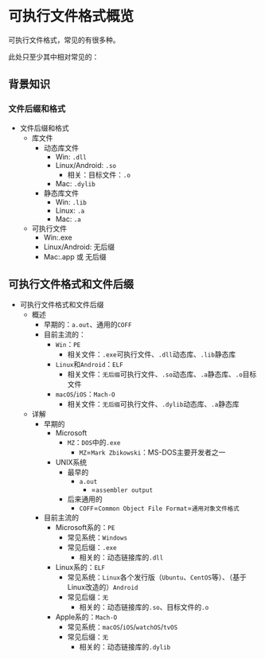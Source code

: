 # 可执行文件格式概览

可执行文件格式，常见的有很多种。

此处只至少其中相对常见的：

## 背景知识

### 文件后缀和格式

* 文件后缀和格式
  * 库文件
    * 动态库文件
      * Win: `.dll`
      * Linux/Android: `.so`
        * 相关：目标文件：`.o`
      * Mac: `.dylib`
    * 静态库文件
      * Win: `.lib`
      * Linux: `.a`
      * Mac: `.a`
  * 可执行文件
    * Win:.exe
    * Linux/Android: 无后缀
    * Mac:.app 或 无后缀

## 可执行文件格式和文件后缀

* 可执行文件格式和文件后缀
  * 概述
    * 早期的：`a.out`、通用的`COFF`
    * 目前主流的：
      * `Win`：`PE`
        * 相关文件：`.exe`可执行文件、`.dll`动态库、`.lib`静态库
      * `Linux`和`Android`：`ELF`
        * 相关文件：`无后缀`可执行文件、`.so`动态库、`.a`静态库、`.o`目标文件
      * `macOS`/`iOS`：`Mach-O`
        * 相关文件：`无后缀`可执行文件、`.dylib`动态库、`.a`静态库
  * 详解
    * 早期的
      * Microsoft
        * `MZ`：`DOS`中的`.exe`
          * `MZ`=`Mark Zbikowski`：MS-DOS主要开发者之一
      * UNIX系统
        * 最早的
          * `a.out`
            * =`assembler output`
        * 后来通用的
          * `COFF`=`Common Object File Format`=`通用对象文件格式`
    * 目前主流的
      * Microsoft系的：`PE`
        * 常见系统：`Windows`
        * 常见后缀：`.exe`
          * 相关的：动态链接库的`.dll`
      * Linux系的：`ELF`
        * 常见系统：`Linux`各个发行版（`Ubuntu`、`CentOS`等）、（基于Linux改造的）`Android`
        * 常见后缀：`无`
          * 相关的：动态链接库的`.so`、目标文件的`.o`
      * Apple系的：`Mach-O`
        * 常见系统：`macOS`/`iOS`/`watchOS`/`tvOS`
        * 常见后缀：`无`
          * 相关的：动态链接库的`.dylib`
